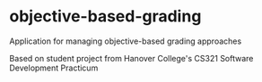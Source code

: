 # objective-based-grading

Application for managing objective-based grading approaches

Based on student project from Hanover College's CS321 Software Development Practicum


